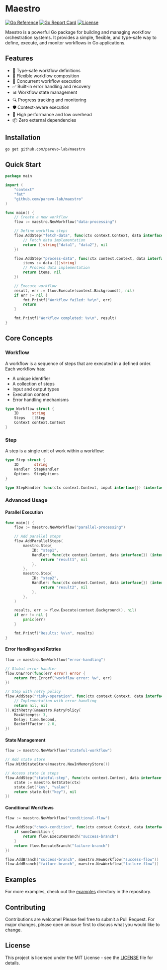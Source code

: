 # Maestro

[![Go Reference](https://pkg.go.dev/badge/github.com/parevo-lab/maestro.svg)](https://pkg.go.dev/github.com/parevo-lab/maestro)
[![Go Report Card](https://goreportcard.com/badge/github.com/parevo-lab/maestro)](https://goreportcard.com/report/github.com/parevo-lab/maestro)
[![License](https://img.shields.io/badge/License-MIT-blue.svg)](https://opensource.org/licenses/MIT)

Maestro is a powerful Go package for building and managing workflow orchestration systems. It provides a simple, flexible, and type-safe way to define, execute, and monitor workflows in Go applications.

## Features

- 🎯 Type-safe workflow definitions
- 🔄 Flexible workflow composition
- 👥 Concurrent workflow execution
- ✅ Built-in error handling and recovery
- 📊 Workflow state management
- 🔍 Progress tracking and monitoring
- 🛡️ Context-aware execution
- 🚀 High performance and low overhead
- 📦 Zero external dependencies

## Installation

```bash
go get github.com/parevo-lab/maestro
```

## Quick Start

```go
package main

import (
    "context"
    "fmt"
    "github.com/parevo-lab/maestro"
)

func main() {
    // Create a new workflow
    flow := maestro.NewWorkflow("data-processing")

    // Define workflow steps
    flow.AddStep("fetch-data", func(ctx context.Context, data interface{}) (interface{}, error) {
        // Fetch data implementation
        return []string{"data1", "data2"}, nil
    })

    flow.AddStep("process-data", func(ctx context.Context, data interface{}) (interface{}, error) {
        items := data.([]string)
        // Process data implementation
        return items, nil
    })

    // Execute workflow
    result, err := flow.Execute(context.Background(), nil)
    if err != nil {
        fmt.Printf("Workflow failed: %v\n", err)
        return
    }

    fmt.Printf("Workflow completed: %v\n", result)
}
```

## Core Concepts

### Workflow

A workflow is a sequence of steps that are executed in a defined order. Each workflow has:

- A unique identifier
- A collection of steps
- Input and output types
- Execution context
- Error handling mechanisms

```go
type Workflow struct {
    ID      string
    Steps   []Step
    Context context.Context
}
```

### Step

A step is a single unit of work within a workflow:

```go
type Step struct {
    ID       string
    Handler  StepHandler
    Options  StepOptions
}

type StepHandler func(ctx context.Context, input interface{}) (interface{}, error)
```

### Advanced Usage

#### Parallel Execution

```go
func main() {
    flow := maestro.NewWorkflow("parallel-processing")

    // Add parallel steps
    flow.AddParallelSteps(
        maestro.Step{
            ID: "step1",
            Handler: func(ctx context.Context, data interface{}) (interface{}, error) {
                return "result1", nil
            },
        },
        maestro.Step{
            ID: "step2",
            Handler: func(ctx context.Context, data interface{}) (interface{}, error) {
                return "result2", nil
            },
        },
    )

    results, err := flow.Execute(context.Background(), nil)
    if err != nil {
        panic(err)
    }

    fmt.Printf("Results: %v\n", results)
}
```

#### Error Handling and Retries

```go
flow := maestro.NewWorkflow("error-handling")

// Global error handler
flow.OnError(func(err error) error {
    return fmt.Errorf("workflow error: %w", err)
})

// Step with retry policy
flow.AddStep("risky-operation", func(ctx context.Context, data interface{}) (interface{}, error) {
    // Implementation with error handling
    return nil, nil
}).WithRetry(&maestro.RetryPolicy{
    MaxAttempts: 3,
    Delay: time.Second,
    BackoffFactor: 2.0,
})
```

#### State Management

```go
flow := maestro.NewWorkflow("stateful-workflow")

// Add state store
flow.WithStateStore(maestro.NewInMemoryStore())

// Access state in steps
flow.AddStep("stateful-step", func(ctx context.Context, data interface{}) (interface{}, error) {
    state := maestro.GetState(ctx)
    state.Set("key", "value")
    return state.Get("key"), nil
})
```

#### Conditional Workflows

```go
flow := maestro.NewWorkflow("conditional-flow")

flow.AddStep("check-condition", func(ctx context.Context, data interface{}) (interface{}, error) {
    if someCondition {
        return flow.ExecuteBranch("success-branch")
    }
    return flow.ExecuteBranch("failure-branch")
})

flow.AddBranch("success-branch", maestro.NewWorkflow("success-flow"))
flow.AddBranch("failure-branch", maestro.NewWorkflow("failure-flow"))
```

## Examples

For more examples, check out the [examples](examples) directory in the repository.

## Contributing

Contributions are welcome! Please feel free to submit a Pull Request. For major changes, please open an issue first to discuss what you would like to change.

## License

This project is licensed under the MIT License - see the [LICENSE](LICENSE) file for details.
